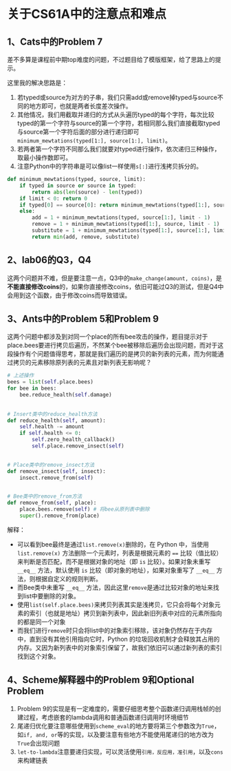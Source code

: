 # 关于CS61A中的注意点和难点

## 1、Cats中的Problem 7

差不多算是课程前中期top难度的问题，不过题目给了模版框架，给了思路上的提示。

这里我的解决思路是：

1. 若typed或source为对方的子串，我们只需add或remove掉typed与source不同的地方即可，也就是两者长度差次操作。
2. 其他情况，我们用截取并递归的方式从头遍历typed的每个字符，每次比较typed的第一个字符与source的第一个字符，若相同那么我们直接截取typed与source第一个字符后面的部分进行递归即可`minimum_mewtations(typed[1:], source[1:], limit)`。
3. 若两者第一个字符不同那么我们就要对typed进行操作，依次递归三种操作，取最小操作数即可。
4. 注意Python中的字符串是可以像list一样使用`s[:]`进行浅拷贝拆分的。

```python
def minimum_mewtations(typed, source, limit):
    if typed in source or source in typed:
        return abs(len(source) - len(typed))
    if limit < 0: return 0
    if typed[0] == source[0]: return minimum_mewtations(typed[1:], source[1:], limit)
    else:
        add = 1 + minimum_mewtations(typed, source[1:], limit - 1)
        remove = 1 + minimum_mewtations(typed[1:], source, limit - 1)
        substitute = 1 + minimum_mewtations(typed[1:], source[1:], limit - 1)
        return min(add, remove, substitute)
```

## 2、lab06的Q3，Q4

这两个问题并不难，但是要注意一点，Q3中的`make_change(amount, coins)`，是**不能直接修改coins**的，如果你直接修改coins，依旧可能过Q3的测试，但是Q4中会用到这个函数，由于修改coins而导致错误。

## 3、Ants中的Problem 5和Problem 9

这两个问题中都涉及到对同一个place的所有bee攻击的操作，题目提示对于place.bees要进行拷贝后遍历，不然某个bee被移除后遍历会出现问题，而对于这段操作有个问题值得思考，那就是我们遍历的是拷贝的新列表的元素，而为何能通过拷贝的元素移除原列表的元素且对新列表无影响呢？

```python
# 上述操作
bees = list(self.place.bees)
for bee in bees:
    bee.reduce_health(self.damage)
    
    
# Insert类中的reduce_health方法
def reduce_health(self, amount):
    self.health -= amount
    if self.health <= 0:
        self.zero_health_callback()
        self.place.remove_insect(self)
  

# Place类中的remove_insect方法
def remove_insect(self, insect):
    insect.remove_from(self)

    
# Bee类中的remove_from方法
def remove_from(self, place):
    place.bees.remove(self) # 将bee从原列表中删除
    super().remove_from(place)
```

解释：

- 可以看到bee最终是通过`list.remove(x)`删除的，在 Python 中，当使用 `list.remove(x)` 方法删除一个元素时，列表是根据元素的 `==` 比较（值比较）来判断是否匹配，而不是根据对象的地址（即 `is` 比较）。如果对象未重写 `__eq__` 方法，默认使用 `is` 比较（即对象的地址），如果对象重写了 `__eq__` 方法，则根据自定义的规则判断。
- 而Bee类中未重写 `__eq__` 方法，因此这里`remove`是通过比较对象的地址来找到list中要删除的对象。
- 使用`list(self.place.bees)`来拷贝列表其实是浅拷贝，它只会将每个对象元素的索引（也就是地址）拷贝到新列表中，因此新旧列表中对应的元素所指向的都是同一个对象
- 而我们进行`remove`时只会将list中的对象索引移除，该对象仍然存在于内存中，直到没有其他引用指向它时，Python 的垃圾回收机制才会释放其占用的内存。又因为新列表中的对象索引保留了，故我们依旧可以通过新列表的索引找到这个对象。

## 4、Scheme解释器中的Problem 9和Optional Problem

1. Problem 9的实现是有一定难度的，需要仔细思考整个函数递归调用栈帧的创建过程，考虑嵌套的lambda调用和普通函数递归调用时环境细节
2. 尾递归优化要注意哪些使用到`scheme_eval`的地方要将第三个参数改为`True`，如`if, and, or`等的实现，以及要注意有些地方不能使用尾递归的地方改为`True`会出现问题
3. `let-to-lambda`注意要递归实现，可以灵活使用`引用，反应用，准引用`，以及`cons`来构建链表
